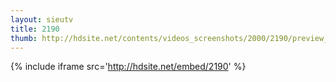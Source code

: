 ```yaml
---
layout: sieutv
title: 2190
thumb: http://hdsite.net/contents/videos_screenshots/2000/2190/preview_360p.mp4.jpg
---
```

{% include iframe src='http://hdsite.net/embed/2190' %}
 
